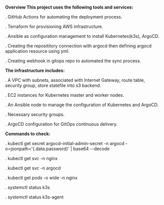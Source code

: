 **Overview
This project uses the following tools and services:**

. GitHub Actions for automating the deployment process.

. Terraform for provisioning AWS infrastructure.

. Ansible as configuration management to install Kubernetes(k3s), ArgoCD.

. Creating the reposititory connection with argocd then defining argocd application resource using yml.

. Creating webhook in gitops repo to automated the sync process.


**The infrastructure includes:**

. A VPC with subnets, associated with Internet Gateway, route table, security group, store statefile into s3 backend.

. EC2 instances for Kubernetes master and worker nodes.

. An Ansible node to manage the configuration of Kubernetes and ArgoCD.

. Necessary security groups.

. ArgoCD configuration for GitOps continuous delivery.


**Commands to check:**

. kubectl get secret argocd-initial-admin-secret -n argocd -o=jsonpath='{.data.password}' | base64 --decode

. kubectl get svc -n nginx

. kubectl get svc -n argocd

. kubectl get pods -o wide -n nginx

. systemctl status k3s

. systemctl status k3s-agent
